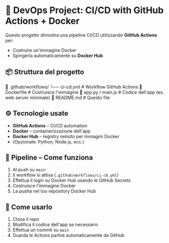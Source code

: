 # 🚀 DevOps Project: CI/CD with GitHub Actions + Docker

Questo progetto dimostra una pipeline CI/CD utilizzando **GitHub Actions** per:
- Costruire un'immagine Docker
- Spingerla automaticamente su **Docker Hub**

## 📦 Struttura del progetto

📁 .github/workflows/
└── ci-cd.yml # Workflow GitHub Actions
📄 Dockerfile # Costruisce l'immagine
📄 app.py / main.js # Codice dell'app (es. web server minimale)
📄 README.md # Questo file

## ⚙️ Tecnologie usate

- **GitHub Actions** – CI/CD automation
- **Docker** – containerizzazione dell'app
- **Docker Hub** – registry remoto per immagini Docker
- (Opzionale: Python, Node.js, ecc.)

## 🔄 Pipeline – Come funziona

1. Al push su `main`:
2. Il workflow si attiva (`.github/workflows/ci-cd.yml`)
3. Effettua il login su Docker Hub usando le GitHub Secrets
4. Costruisce l'immagine Docker
5. La pusha nel tuo repository Docker Hub

## 🔧 Come usarlo

1. Clona il repo
2. Modifica il codice dell'app se necessario
3. Effettua un commit su `main`
4. Guarda le Actions partire automaticamente da GitHub
